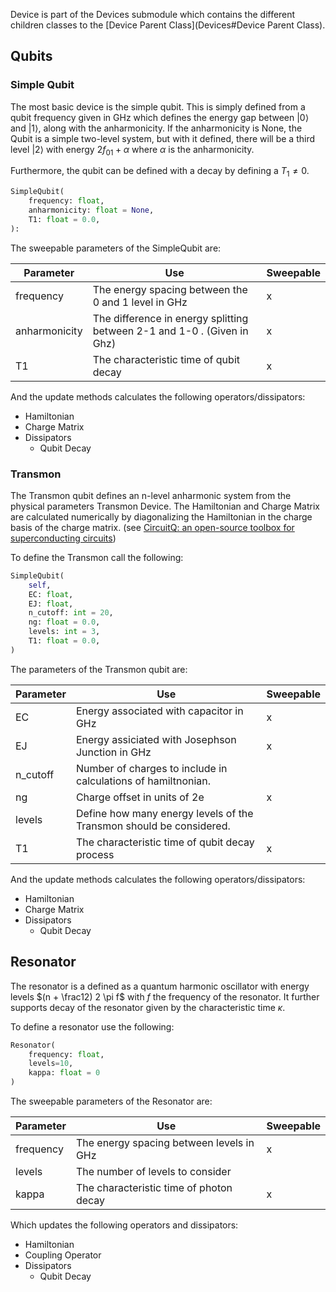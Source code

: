 
Device is part of the Devices submodule which contains the different children classes to the [Device Parent Class](Devices#Device Parent Class).  

## Qubits

### Simple Qubit
The most basic device is the simple qubit. This is simply defined from a qubit frequency given in GHz which defines the energy gap between $|0\rangle$ and  $|1\rangle$, along with the anharmonicity. If the anharmonicity is None, the Qubit is a simple two-level system, but with it defined, there will be a third level $|2\rangle$ with energy $2 f_{01} + \alpha$ where $\alpha$ is the anharmonicity.

Furthermore, the qubit can be defined with a decay by defining a $T_1 \neq 0$.
  
```python
SimpleQubit(
	frequency: float,
	anharmonicity: float = None,
	T1: float = 0.0,
):
```

The sweepable parameters of the SimpleQubit are:

| Parameter | Use                                      | Sweepable |
| --------- | ---------------------------------------- | --------- |
| frequency | The energy spacing between the 0 and 1 level in GHz | x         |
| anharmonicity    | The difference in energy splitting between 2-1 and 1-0 . (Given in Ghz)      |    x       |
| T1    | The characteristic time of qubit decay  | x         |

And the update methods calculates the following operators/dissipators:
- Hamiltonian
- Charge Matrix
- Dissipators
	- Qubit Decay


### Transmon 
The Transmon qubit defines an n-level anharmonic system from the physical parameters Transmon Device. The Hamiltonian and Charge Matrix are calculated numerically by diagonalizing the Hamiltonian in the charge basis of the charge matrix. (see [CircuitQ: an open-source toolbox for superconducting circuits](https://iopscience.iop.org/article/10.1088/1367-2630/ac8cab))

To define the Transmon call the following:
  
```python
SimpleQubit(
	self,
	EC: float,
	EJ: float,
	n_cutoff: int = 20,
	ng: float = 0.0,
	levels: int = 3,
	T1: float = 0.0,
)
```

The parameters of the Transmon qubit are:

| Parameter | Use                                                                 | Sweepable |
| --------- | ------------------------------------------------------------------- | --------- |
| EC        | Energy associated with capacitor in GHz                             | x         |
| EJ        | Energy assiciated with Josephson Junction in GHz                    | x         |
| n_cutoff  | Number of charges to include in calculations of hamiltnonian.       |           |
| ng        | Charge offset in units of 2e                                        | x         |
| levels    | Define how many energy levels of the Transmon should be considered. |           |
| T1        | The characteristic time of qubit decay process                      | x         |

And the update methods calculates the following operators/dissipators:
- Hamiltonian
- Charge Matrix
- Dissipators 
	- Qubit Decay

## Resonator
The resonator is a defined as a quantum harmonic oscillator with energy levels $(n + \frac12) 2 \pi f$ with $f$ the frequency of the resonator. It further supports decay of the resonator given by the characteristic time $\kappa$.

To define a resonator use the following:
  
```python
Resonator(
	frequency: float, 
	levels=10, 
	kappa: float = 0
)
```

The sweepable parameters of the Resonator are:

| Parameter | Use                                      | Sweepable |
| --------- | ---------------------------------------- | --------- |
| frequency | The energy spacing between levels in GHz | x         |
| levels    | The number of levels to consider         |           |
| kappa     | The characteristic time of photon decay  | x         |

Which updates the following operators and dissipators:
- Hamiltonian
- Coupling Operator
- Dissipators
	- Qubit Decay